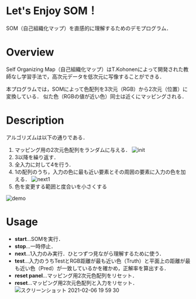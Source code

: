# Let's Enjoy SOM！
SOM（自己組織化マップ）を直感的に理解するためのデモプログラム．


# Overview
Self Organizing Map（自己組織化マップ）はT.Kohonenによって開発された教師なし学習手法で，高次元データを低次元に写像することができる．

本プログラムでは，SOMによって色配列を3次元（RGB）から2次元（位置）に変換している．
似た色（RGBの値が近い色）同士は近くにマッピングされる．


# Description
アルゴリズムは以下の通りである．
1. マッピング用の2次元色配列をランダムに与える．
![init](https://user-images.githubusercontent.com/64676197/107116802-2261b800-68b9-11eb-872c-4544068f150f.png)
2. 3以降を繰り返す．
3. 全入力に対して4を行う．
4. 1の配列のうち，入力の色に最も近い要素とその周囲の要素に入力の色を加える．
![next1](https://user-images.githubusercontent.com/64676197/107116809-2d1c4d00-68b9-11eb-8802-07ac7720f1ae.png)
5. 色を変更する範囲と度合いを小さくする

![demo](https://user-images.githubusercontent.com/64676197/107116866-87b5a900-68b9-11eb-8f76-071cca8d1171.gif)


# Usage
 - **start**...SOMを実行．
 - **stop**...一時停止．
 - **next**...1入力のみ実行．ひとつずつ見ながら理解するために使う．
 - **test**...入力のうちTestとRGB距離が最も近い色（Truth）と平面上の距離が最も近い色（Pred）が一致しているかを確かめ，正解率を算出する．
 - **reset panel**...マッピング用2次元色配列をリセット．
 - **reset**...マッピング用2次元色配列と入力をリセット．
![スクリーンショット 2021-02-06 19 59 30](https://user-images.githubusercontent.com/64676197/107116814-34435b00-68b9-11eb-8b97-e060c98e1ed9.png)
